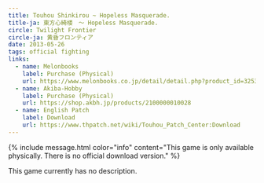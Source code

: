 ```yaml
---
title: Touhou Shinkirou ~ Hopeless Masquerade.
title-ja: 東方心綺楼　～ Hopeless Masquerade.
circle: Twilight Frontier
circle-ja: 黄昏フロンティア
date: 2013-05-26
tags: official fighting
links:
  - name: Melonbooks
    label: Purchase (Physical)
    url: https://www.melonbooks.co.jp/detail/detail.php?product_id=32538
  - name: Akiba-Hobby
    label: Purchase (Physical)
    url: https://shop.akbh.jp/products/2100000010028
  - name: English Patch
    label: Download
    url: https://www.thpatch.net/wiki/Touhou_Patch_Center:Download
---
```

{% include message.html color="info" content="This game is only available physically. There is no official download version." %}

This game currently has no description.
